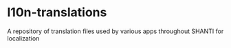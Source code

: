 # l10n-translations
A repository of translation files used by various apps throughout SHANTI for localization
